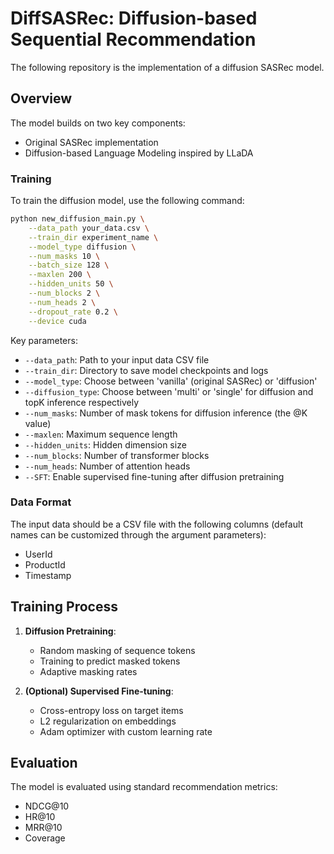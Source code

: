 # DiffSASRec: Diffusion-based Sequential Recommendation

The following repository is the implementation of a diffusion SASRec model.

## Overview

The model builds on two key components:
- Original SASRec implementation
- Diffusion-based Language Modeling inspired by LLaDA

### Training

To train the diffusion model, use the following command:

```bash
python new_diffusion_main.py \
    --data_path your_data.csv \
    --train_dir experiment_name \
    --model_type diffusion \
    --num_masks 10 \
    --batch_size 128 \
    --maxlen 200 \
    --hidden_units 50 \
    --num_blocks 2 \
    --num_heads 2 \
    --dropout_rate 0.2 \
    --device cuda
```

Key parameters:
- `--data_path`: Path to your input data CSV file
- `--train_dir`: Directory to save model checkpoints and logs
- `--model_type`: Choose between 'vanilla' (original SASRec) or 'diffusion'
- `--diffusion_type`: Choose between 'multi' or 'single' for diffusion and topK inference respectively
- `--num_masks`: Number of mask tokens for diffusion inference (the @K value)
- `--maxlen`: Maximum sequence length
- `--hidden_units`: Hidden dimension size
- `--num_blocks`: Number of transformer blocks
- `--num_heads`: Number of attention heads
- `--SFT`: Enable supervised fine-tuning after diffusion pretraining

### Data Format

The input data should be a CSV file with the following columns (default names can be customized through the argument parameters):
- UserId
- ProductId
- Timestamp

## Training Process

1. **Diffusion Pretraining**:
   - Random masking of sequence tokens
   - Training to predict masked tokens
   - Adaptive masking rates

2. **(Optional) Supervised Fine-tuning**:
   - Cross-entropy loss on target items
   - L2 regularization on embeddings
   - Adam optimizer with custom learning rate

## Evaluation

The model is evaluated using standard recommendation metrics:
- NDCG@10
- HR@10
- MRR@10
- Coverage
